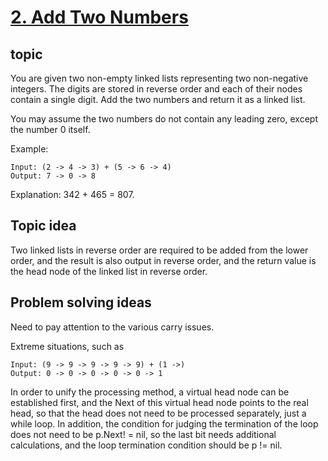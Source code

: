 # [2. Add Two Numbers](https://leetcode.com/problems/add-two-numbers/)

## topic

You are given two non-empty linked lists representing two non-negative integers. The digits are stored in reverse order and each of their nodes contain a single digit. Add the two numbers and return it as a linked list.

You may assume the two numbers do not contain any leading zero, except the number 0 itself.

Example:

```
Input: (2 -> 4 -> 3) + (5 -> 6 -> 4)
Output: 7 -> 0 -> 8
```
Explanation: 342 + 465 = 807.


## Topic idea

Two linked lists in reverse order are required to be added from the lower order, and the result is also output in reverse order, and the return value is the head node of the linked list in reverse order.

## Problem solving ideas

Need to pay attention to the various carry issues.

Extreme situations, such as
```
Input: (9 -> 9 -> 9 -> 9 -> 9) + (1 ->)
Output: 0 -> 0 -> 0 -> 0 -> 0 -> 1
```

In order to unify the processing method, a virtual head node can be established first, and the Next of this virtual head node points to the real head, so that the head does not need to be processed separately, just a while loop. In addition, the condition for judging the termination of the loop does not need to be p.Next! = nil, so the last bit needs additional calculations, and the loop termination condition should be p != nil.
